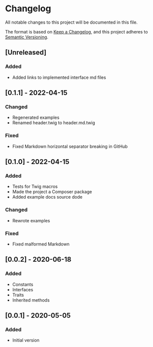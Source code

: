 # Changelog
All notable changes to this project will be documented in this file.

The format is based on [Keep a Changelog](https://keepachangelog.com/en/1.0.0/),
and this project adheres to [Semantic Versioning](https://semver.org/spec/v2.0.0.html).

## [Unreleased]
### Added
- Added links to implemented interface md files

## [0.1.1] - 2022-04-15
### Changed
- Regenerated examples
- Renamed header.twig to header.md.twig

### Fixed
- Fixed Markdown horizontal separator breaking in GitHub

## [0.1.0] - 2022-04-15
### Added
- Tests for Twig macros
- Made the project a Composer package
- Added example docs source dode

### Changed
- Rewrote examples

### Fixed
- Fixed malformed Markdown

## [0.0.2] - 2020-06-18
### Added
- Constants
- Interfaces
- Traits
- Inherited methods

## [0.0.1] - 2020-05-05
### Added
- Initial version
